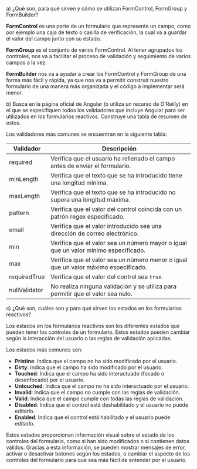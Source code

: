 


a) ¿Qué son, para qué sirven y cómo se utilizan FormControl, FormGroup y FormBuilder?

**FormControl** es una parte de un formulario que representa un campo, como por ejemplo una caja de texto o casilla de verificación, la cual va a guardar el valor del campo junto con su estado.

**FormGroup** es el conjunto de varios FormControl. Al tener agrupados los controles, nos va a facilitar el proceso de validación y seguimiento de varios campos a la vez.

**FormBuilder** nos va a ayudar a crear los FormControl y FormGroup de una forma más fácil y rápida, ya que nos va a permitir construir nuestro formulario de una manera más organizada y el código a implementar será menor.

b) Busca en la página oficial de Angular (o utiliza un recurso de O’Reilly) en el que se especifiquen todos los validadores que incluye Angular para ser utilizados en los formularios reactivos. Construye una tabla de resumen de estos.

Los validadores más comunes se encuentran en la siguiente tabla:

| Validador     | Descripción                                                                                     |
|---------------|-------------------------------------------------------------------------------------------------|
| required      | Verifica que el usuario ha rellenado el campo antes de enviar el formulario.                    |
| minLength     | Verifica que el texto que se ha introducido tiene una longitud mínima.                          |
| maxLength     | Verifica que el texto que se ha introducido no supera una longitud máxima.                      |
| pattern       | Verifica que el valor del control coincida con un patrón regex especificado.                    |
| email         | Verifica que el valor introducido sea una dirección de correo electrónico.                      |
| min           | Verifica que el valor sea un número mayor o igual que un valor mínimo especificado.             |
| max           | Verifica que el valor sea un número menor o igual que un valor máximo especificado.             |
| requiredTrue  | Verifica que el valor del control sea `true`.                                                   |
| nullValidator | No realiza ninguna validación y se utiliza para permitir que el valor sea nulo.                 |

c) ¿Qué son, cuáles son y para qué sirven los estados en los formularios reactivos?

Los estados en los formularios reactivos son los diferentes estados que pueden tener los controles de un formulario. Estos estados pueden cambiar según la interacción del usuario o las reglas de validación aplicadas.

Los estados más comunes son:

- **Pristine**: Indica que el campo no ha sido modificado por el usuario.
- **Dirty**: Indica que el campo ha sido modificado por el usuario.
- **Touched**: Indica que el campo ha sido interactuado (focado o desenfocado) por el usuario.
- **Untouched**: Indica que el campo no ha sido interactuado por el usuario.
- **Invalid**: Indica que el campo no cumple con las reglas de validación.
- **Valid**: Indica que el campo cumple con todas las reglas de validación.
- **Disabled**: Indica que el control está deshabilitado y el usuario no puede editarlo.
- **Enabled**: Indica que el control está habilitado y el usuario puede editarlo.

Estos estados proporcionan información visual sobre el estado de los controles del formulario, como si han sido modificados o si contienen datos válidos. Gracias a esta información, se pueden mostrar mensajes de error, activar o desactivar botones según los estados, o cambiar el aspecto de los controles del formulario para que sea más fácil de entender por el usuario.
